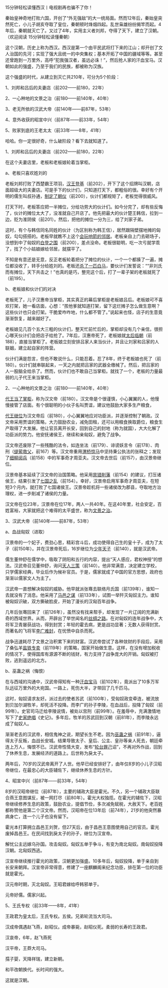 15分钟轻松读懂西汉丨电视剧再也骗不了你！



秦始皇神奇地打败六国，开创了“外无强敌”的大一统局面。然而12年后，秦始皇突然死亡，小儿子胡亥夺取了皇位，秦朝顿时烽烟四起。乱世枭雄纷纷揭竿而起。4年后，秦朝就灭亡了。又过了4年，实用主义者刘邦，夺得了天下，建立了汉朝。（欢迎阅读 15分钟轻松读懂秦朝）

这个汉朝，历史上称为西汉。西汉是第一个由平民武将打下来的江山；却开创了文人治国的先河；实现了强大且统一的中央集权；基本开拓了中国的疆域等等。甚至还曾跑到一万里外，高呼“犯我强汉者，虽远必诛！”，然后抢人家的汗血宝马。汉朝如此的强盛，乃至于我们的民族，都被称为汉族。



这个强盛的时代，从建立到灭亡共210年，可分为5个阶段：

1、刘邦和吕后的夫妻店（前202——前180，22年）

2、一心种地的文景之治（前180——前140年，40年）

3、老无所依的汉武大帝（前140年——前87年，53年）

4、意外收获的昭宣中兴（前87年——前33年，54年）

5、败家到底的王老太太（前33年——8年，41年）



哈哈。你一定很好奇，什么破阶段？看下去就知道了。





1、刘邦和吕后的夫妻店（前202——前180，22年）

在这个夫妻店里，老板和老板娘轮着当掌柜。



a、老板只喜欢姓刘的

老板刘邦打败了西楚霸王项羽，[汉王登基]()（前202），开下了这个招牌叫汉朝，店面超级大的夫妻店。可是手下的伙计们，只知道打天下，都粗俗的很。幸好有个开明的儒生叫叔孙通，[制定了朝仪]()（前200），伙计们都规矩了，老板觉得很威风。

打天下时，老板答应把一半摊位，分给功劳大的伙计们。如今分完了，却有些反悔了，伙计的摊位太大了，没准就自己开店了。他先把最大的伙计楚王韩信，拉到一边，贬为淮阴侯（前201）。然后，把他的摊位一分为三，给了刘家子弟。

这时，有个与韩信同名同姓的伙计（为区别称为韩王信），居然跟隔壁摆地摊的匈奴，勾勾搭搭的。老板早就瞧不上这个[会玩响箭的邻居]()。老板亲自上门去砸场子，没想到中了匈奴的[白登之围]()（前200），差点没命。老板很聪明，吃一次亏就学乖了，找了个小姑娘嫁给邻居，就摆平了。

不知是有意还是无意，反正老板轮着把分了摊位的伙计，一个一个都揍了一遍，摊位都没收了，转手分给姓刘的。老板还[杀了一匹白马]()，要伙计们发誓说：““非刘氏而有摊位，天下共击之！”也真的是巧，整完这个后，打了一辈子架的老板就死了（前195）。



b、老板娘和伙计们的对决

老板死了，儿子汉惠帝当掌柜，其实真正的幕后掌柜是老板娘吕后。老板娘可不喜欢打架，她一看店面，心想：“孩他爹就知道打架，留下这烂摊子怎么做生意啊？这些伙计也只会打架。干脆爱咋咋地，什么都不管了。”说起来也怪，店子的生意竟渐渐恢复，越来越好了。

老板娘见几百个五大三粗的伙计们，整天忙前忙后的，掌柜却没有几个亲信，很担心哪天伙计们会把店子给抢了。7年后，汉惠帝死了，老板娘就[太后临朝]()（前188），直接当掌柜了。老板娘立刻安排吕家人来当伙计，并且让刘家和吕家的人联姻，建立起自家的阵营。

伙计们满是怨言，但也不敢说什么，只能忍着。忍了8年，终于老板娘也死了（前180）。伙计们就串联起来，一天之内就把吕家的武器全缴械了。然后，把吕家的人一股脑全给杀了。然而，伙计们也不敢自己当掌柜。就找了一个，老板的力量最弱的儿子代王来当掌柜。



2、一心种地的文景之治（前180——前140年，40年）

[代王当了掌柜]()，称为汉文帝（前180）。汉文帝是个很谨慎，小心翼翼的人，他慢慢接管了店面。有个很聪明的小伙子名叫贾谊，建议他鼓励大家多生产粮食，



[代王继位]()为汉文帝后（前180），小心翼翼地应对功臣派，并逐渐控制了朝政。汉文帝采用贾谊的策略，大力鼓励农业，减免田租，还可以用粮食换取爵位，粮食生产取得了大发展。他让官员离开长安，回到自己的封地（称为就国），大大化解了功臣派的势力。他安抚诸侯王，继续和亲匈奴，避免了战争。

汉文帝还废除了一些残酷的法令，如连坐法（前179）、诽谤妖言令（前178）、肉刑（[缇萦救父]()，前167）等。汉文帝重用[渭桥惊马]()中坚持秉公执法的张释之；发现了[细柳阅兵]()（前158）中的军事奇才周亚夫。汉文帝去世后（前157），由汉景帝继位。

汉景帝基本延续了汉文帝的治国策略。他采用[晁错削藩]()（前154）的建议，打压诸侯王，结果引发了[七国之乱]()（前154）。幸好，汉景帝启用军事奇才周亚夫，在短短3个月内，就打败了七国诸侯王。汉景帝趁机将一些诸侯改为郡县，夺取地方治理权，进一步削减了诸侯的力量。

汉文帝在位23年，汉景帝在位17年，两人一共40年。在这40年里，社会安定，百姓富裕，大家就把这个难得的太平盛世，称为[文景之治]()。



3、汉武大帝（前140年——前87年，53年）

a、血战匈奴（进取）

汉景帝的一个妃子，费劲心思，精彩宫斗后，成功使得自己生的皇十子，成为了太子（前150年）。并在汉景帝死后，16岁继位为[少年天子]()（前140），就是汉武帝。

儒生董仲舒在儒学中，吸取了阴阳和五行的内容，提出“天人感应，君权神授”的想法。汉武帝召见董仲舒，询问[天人三策]()（前140）。他非常满意，决定建立学校，只学儒家经典，毕业后作为候补官员。于是，儒家就成了中国的官方思想，政府也渐渐以儒家文人为主了。

汉武帝一直想解决匈奴的威胁。他早就派张骞去联络月氏国（前139年），谁知一去就没有了消息。他采用了[马邑之谋]()（前133年），试图一举歼灭匈奴主力。谁知被匈奴识破，双方撕破脸皮，开始了漫长的汉匈百年战争。

几年后张骞回来了（前126年），虽然没有找来帮手，却发现了一片辽阔的充满新奇的西域世界。从而，开辟出了举世闻名的[丝绸之路]()。在对匈奴的连年战争中，大将军卫青屡获战功，得到封赏；年轻的霍去病，更是战功显著；无数人获得封赏。而著名的飞将军[李广难封]()，在忧愤中自杀而死。

战争迅速耗尽了文景之治积累下来的财富。汉武帝尝试了各种敛财的手段后，采用了桑弘羊[盐铁专卖]()（前119年）的策略，国家开始做生意。这样，在没有增加税收的情况下，使得国库有源源不断的钱财，有力支持了战争庞大的开销。匈奴被打败，逃到遥远的北方。

b、巫蛊之祸（悔恨）

在与西域的沟通中，汉武帝得知有一种[汗血宝马]()（前102年），竟派出了10多万军队远征万里外的大宛国。一路上，死伤大半，才带回了几千匹马。

这时，匈奴请求友好。派过去的使者苏武（前100年），受匈奴政变牵连，被流放到贝加尔湖牧羊，却死活不投降。而李广的孙子李陵，在血战后，投降了匈奴（前99年）。史官司马迁给李陵说情，被处以宫刑（前99年）。在羞辱中，充满激情地写下了[史家绝唱]()《史记》。多年后，牧羊的苏武回到汉朝（前81年），而李陵永远成了匈奴人。

渐渐老去的汉武帝，相信鬼神之说，期望长生不老。因为[巫蛊之祸]()（前91年），逼得太子反叛，血战长安城。结果导致太子、皇后、公主、皇孙等亲人死去，朝廷牵连上万人，悔恨不已。汉武帝性情大变，发布“[轮台罪己]()诏”，不再对外作战，回到了休养生息，发展经济的道路上。后世称为戾太子。

两年后，70岁的汉武帝离开了人世。他早已经安排好了，由年仅8岁的小儿子汉昭帝继位，在最忠心的大臣辅佐下，继续休养生息的方针。



4、昭宣中兴（前87年——前33年，54年）

8岁的汉昭帝继位（前87年），主要的辅政大臣是霍光。不久，另一个辅政大臣联合燕王意图谋反，被一网打尽（前80年）。霍光大权独揽。在霍光的辅佐下，汉昭帝继续修养生息的政策，鼓励农业，提倡节俭，多次减免赋税，大赦天下。老百姓都称赞他是第二个汉文帝。然而，汉昭帝在位13年后（前74年），21岁的他突然暴病身亡，连一个儿子也没有留下。

霍光本打算拥立昌邑王刘贺，但27天后，由于昌邑王意图使用自己的官员。霍光废掉昌邑王。在民间找到戾太子的孙子，继位为汉宣帝。

解忧公主远嫁乌孙国。攻击匈奴。匈奴五单于争斗，有变为南北匈奴。南匈奴投降汉朝。北匈奴西逃。

汉宣帝继续推行霍光的政策，汉朝更加强盛。10多年后，匈奴投降，单于亲自到长安来朝拜。汉宣帝非常得意，修建了一座麒麟阁来纪念功臣，排在第一位的功臣就是霍光。

汉元帝时期，灭北匈奴。王昭君嫁给呼韩邪单于。

元帝好儒。儒家兴起。

5、王氏专权（前33年——8年，41年）

王政君为皇太后，王氏专权。五侯。兄弟轮流当大司马。

汉成帝偶遇赵飞燕，赵昭仪。成帝暴毙，赵昭仪死。柔弱的长寿的王政君。

汉哀帝，6年，赵飞燕死

汉平帝，王莽大司马。

孺子婴，天降祥瑞，建立新朝。



和平改朝换代。长时间的强大。

这就是汉朝。






